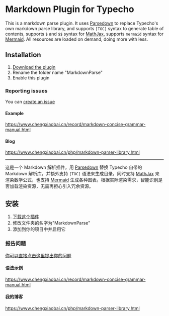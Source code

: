 Markdown Plugin for Typecho
=========================

This is a markdown parse plugin. 
It uses [Parsedown](https://github.com/erusev/parsedown) to replace Typecho's own markdown parse library, and supports `[TOC]` syntax to generate table of contents, supports `$` and `$$` syntax for [MathJax](https://www.mathjax.org), supports `mermaid` syntax for [Mermaid](https://mermaid-js.github.io/mermaid/#/). All resources are loaded on demand, doing more with less.

## Installation

1. [Download the plugin](https://github.com/mrgeneralgoo/typecho-markdown/archive/master.zip)
2. Rename the folder name "MarkdownParse"
3. Enable this plugin

### Reporting issues

You can [create an issue](https://github.com/mrgeneralgoo/typecho-markdown/issues/new)

####  Example

https://www.chengxiaobai.cn/record/markdown-concise-grammar-manual.html

####  Blog

https://www.chengxiaobai.cn/php/markdown-parser-library.html

------

这是一个 Markdown 解析插件，用 [Parsedown](https://github.com/erusev/parsedown) 替换 Typecho 自带的 Markdown 解析库，并额外支持 `[TOC]` 语法来生成目录，同时支持 [MathJax](https://www.mathjax.org) 来渲染数学公式，也支持 [Mermaid](https://mermaid-js.github.io/mermaid/#/) 生成各种图表。根据实际渲染需求，智能识别是否加载渲染资源，无需再担心引入冗余资源。

## 安装

1. [下载这个插件](https://github.com/mrgeneralgoo/typecho-markdown/archive/master.zip)
2. 修改文件夹的名字为"MarkdownParse"
3. 添加到你的项目中并启用它

### 报告问题

[你可以直接点击这里提出你的问题](https://github.com/mrgeneralgoo/typecho-markdown/issues/new)

####  语法示例

https://www.chengxiaobai.cn/record/markdown-concise-grammar-manual.html

#### 我的博客

https://www.chengxiaobai.cn/php/markdown-parser-library.html